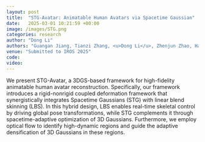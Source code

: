 ```yaml
---
layout: post
title:  "STG-Avatar: Animatable Human Avatars via Spacetime Gaussian"
date:   2025-03-01 10:21:59 +00:00
image: /images/STG.png
categories: research
author: "Dong Li"
authors: "Guangan Jiang, Tianzi Zhang, <u>Dong Li</u>, Zhenjun Zhao, Haoang Li, Mingrui Li, Hongyu Wang"
venue: "Submitted to IROS 2025"
code: 
video: 
---
```


We present STG-Avatar, a 3DGS-based framework for high-fidelity animatable human avatar reconstruction. Specifically, our framework introduces a rigid-nonrigid coupled deformation framework that synergistically integrates Spacetime Gaussians (STG) with linear blend skinning (LBS). In this hybrid design, LBS enables real-time skeletal control by driving global pose transformations, while STG complements it through spacetime-adaptive optimization of 3D Gaussians. Furthermore, we employ optical flow to identify high-dynamic regions and guide the adaptive densification of 3D Gaussians in these regions.
